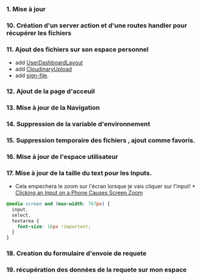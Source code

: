 ### 1. Mise à jour

### 10. Création d'un server action et d'une routes handler pour récupérer les fichiers

### 11. Ajout des fichiers sur son espace personnel

- add [UserDashboardLayout](<src/app/(private)/dashboard/user/layout.tsx>)
- add [CloudinaryUpload](src/utils/cloudinary/CloudinaryUpload.tsx)
  <!-- https://cloudinary.com/blog/guest_post/signed-uploads-in-cloudinary-with-next-js -->
- add [sign-file](src/app/api/users/sign-file/route.ts).

### 12. Ajout de la page d'acceuil

### 13. Mise à jour de la Navigation

### 14. Suppression de la variable d'environnement

### 15. Suppression temporaire des fichiers , ajout comme favoris.

### 16. Mise à jour de l'espace utilisateur

### 17. Mise à jour de la taille du text pour les Inputs.

- Cela empechera le zoom sur l'écran lorsque je vais cliquer sur l'input! \* [ Clicking an Input on a Phone Causes Screen Zoom](https://emmamontgomery.medium.com/javascript-website-clicking-an-input-on-a-phone-causes-screen-zoom-e5bd02eb65bf#:~:text=Why%20is%20this%20happening%3F,can%20better%20see%20any%20text.)

```css
@media screen and (max-width: 767px) {
  input,
  select,
  textarea {
    font-size: 16px !important;
  }
}
```

### 18. Creation du formulaire d'envoie de requete

### 19. récupération des données de la requete sur mon espace
